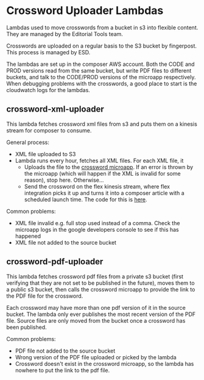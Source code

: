 # Crossword Uploader Lambdas
Lambdas used to move crosswords from a bucket in s3 into flexible content. They are managed
by the Editorial Tools team.

Crosswords are uploaded on a regular basis to the S3 bucket by fingerpost. This process is managed by ESD.

The lambdas are set up in the composer AWS account. Both the CODE and PROD versions read from the same bucket, but write PDF files to different buckets, and talk to the CODE/PROD versions of the microapp respectively. When debugging problems with the crosswords, a good place to start is the cloudwatch logs for the lambdas.

## crossword-xml-uploader
This lambda fetches crossword xml files from s3 and puts them on a kinesis stream for composer to consume.

General process:

 - XML file uploaded to S3
 - Lambda runs every hour, fetches all XML files. For each XML file, it
   - Uploads the file to the [crossword microapp](https://github.com/guardian/crossword). If an error is thrown by the microapp (which will happen if the XML is invalid for some reason), stop here. Otherwise...
   - Send the crossword on the flex kinesis stream, where flex integration picks it up and turns it into a composer article with a scheduled launch time. The code for this is [here](https://github.com/guardian/flexible-content/blob/master/flexible-content-integration/src/main/scala/com/gu/flexiblecontent/integration/integration/CrosswordImportCommand.scala).


Common problems:
 - XML file invalid e.g. full stop used instead of a comma. Check the microapp logs in the google developers console to see if this has happened
 - XML file not added to the source bucket

## crossword-pdf-uploader
This lambda fetches crossword pdf files from a private s3 bucket
(first verifying that they are not set to be published in the future), moves
them to a public s3 bucket, then calls the crossword microapp to provide the link to the PDF file for the crossword.

Each crossword may have more than one pdf version of it in the source bucket. The lambda only ever publishes the most recent version of the PDF file. Source files are only moved from the bucket once a crossword has been published.

Common problems:
 - PDF file not added to the source bucket
 - Wrong version of the PDF file uploaded or picked by the lambda
 - Crossword doesn't exist in the crossword microapp, so the lambda has nowhere to put the link to the pdf file.
